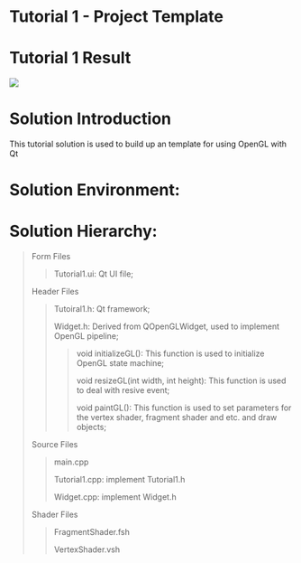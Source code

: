 Tutorial 1 - Project Template
=============================

# Tutorial 1 Result
![](https://github.com/jingyangcarl/QtOpenGLTutorials/blob/master/Code/Tutorial1/Tutorial1/result.jpg)

# Solution Introduction
This tutorial solution is used to build up an template for using OpenGL with Qt

# Solution Environment:

# Solution Hierarchy:
> Form Files
>> Tutorial1.ui: Qt UI file;
>
> Header Files
>> Tutoiral1.h: Qt framework;
>>
>> Widget.h: Derived from QOpenGLWidget, used to implement OpenGL pipeline;
>>
>>> void initializeGL(): This function is used to initialize OpenGL state machine;
>>> 
>>> void resizeGL(int width, int height): This function is used to deal with resive event;
>>>
>>> void paintGL(): This function is used to set parameters for the vertex shader, fragment shader and etc. and draw  objects;
>>
>
> Source Files
>> main.cpp
>>
>> Tutorial1.cpp: implement Tutorial1.h
>>
>> Widget.cpp: implement Widget.h
>
> Shader Files
>> FragmentShader.fsh
>>
>> VertexShader.vsh
>
